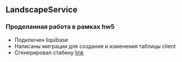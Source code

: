 ## LandscapeService

### Проделанная работа в рамках hw5
*  Подключен liquibase
* Написаны миграции для создания и изменения таблицы client
* Сгенерировал стабину [link](https://drive.google.com/file/d/1loxzh3wCkCApNyGLkcPQW2y0gAseWiEv/view?usp=sharing)